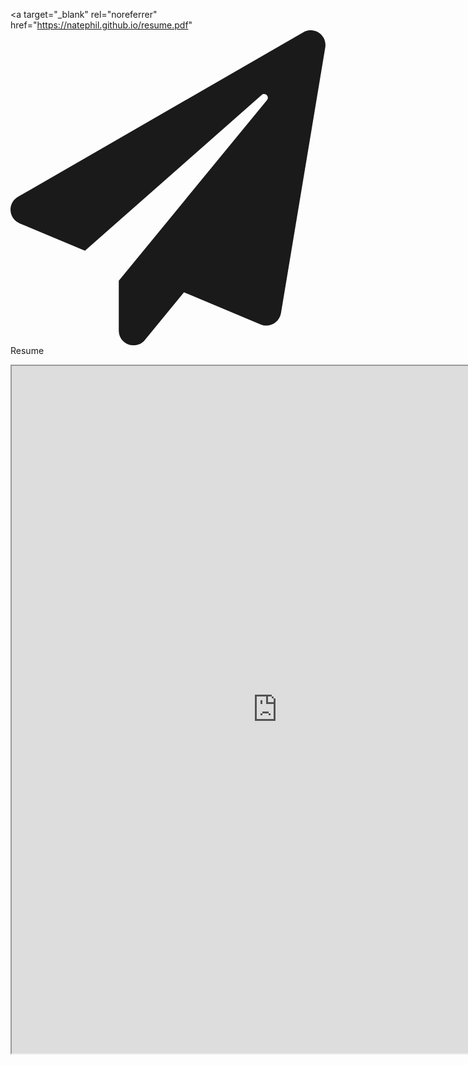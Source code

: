 <a target="_blank" rel="noreferrer" href="https://natephil.github.io/resume.pdf" <svg aria-hidden="true" focusable="false" data-prefix="fas" data-icon="paper-plane" class="svg-inline--fa fa-paper-plane fa-w-16 about__StyledIcon-sc-1wvwyem-4 iXaArJ" role="img" xmlns="http://www.w3.org/2000/svg" viewBox="0 0 512 512"><path fill="currentColor" d="M476 3.2L12.5 270.6c-18.1 10.4-15.8 35.6 2.2 43.2L121 358.4l287.3-253.2c5.5-4.9 13.3 2.6 8.6 8.3L176 407v80.5c0 23.6 28.5 32.9 42.5 15.8L282 426l124.6 52.2c14.2 6 30.4-2.9 33-18.2l72-432C515 7.8 493.3-6.8 476 3.2z"></path></svg>Resume</a>
<div class="center">
  <iframe src="https://resume.creddle.io/embed/70yycowtm7w" width="850" height="1100" seamless></iframe>
<div>
